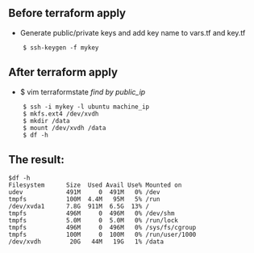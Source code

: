 ## Before terraform apply
* Generate public/private keys and add key name to vars.tf and key.tf
~~~
    $ ssh-keygen -f mykey
~~~
## After terraform apply
* $ vim terraformstate
_find by public_ip_

~~~
    $ ssh -i mykey -l ubuntu machine_ip
    $ mkfs.ext4 /dev/xvdh
    $ mkdir /data
    $ mount /dev/xvdh /data
    $ df -h
~~~

## The result:
~~~
$df -h
Filesystem      Size  Used Avail Use% Mounted on
udev            491M     0  491M   0% /dev
tmpfs           100M  4.4M   95M   5% /run
/dev/xvda1      7.8G  911M  6.5G  13% /
tmpfs           496M     0  496M   0% /dev/shm
tmpfs           5.0M     0  5.0M   0% /run/lock
tmpfs           496M     0  496M   0% /sys/fs/cgroup
tmpfs           100M     0  100M   0% /run/user/1000
/dev/xvdh        20G   44M   19G   1% /data

~~~
